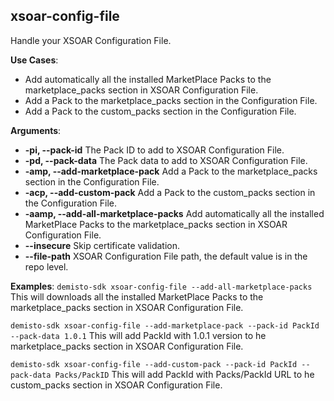 ## xsoar-config-file

Handle your XSOAR Configuration File.

**Use Cases**:
- Add automatically all the installed MarketPlace Packs to the marketplace_packs section in XSOAR Configuration File.
- Add a Pack to the marketplace_packs section in the Configuration File.
- Add a Pack to the custom_packs section in the Configuration File.

**Arguments**:
* **-pi, --pack-id**
  The Pack ID to add to XSOAR Configuration File.
* **-pd, --pack-data**
  The Pack data to add to XSOAR Configuration File.
* **-amp, --add-marketplace-pack**
  Add a Pack to the marketplace_packs section in the Configuration File.
* **-acp, --add-custom-pack**
  Add a Pack to the custom_packs section in the Configuration File.
* **-aamp, --add-all-marketplace-packs**
  Add automatically all the installed MarketPlace Packs to the marketplace_packs section in XSOAR Configuration File.
* **--insecure**
  Skip certificate validation.
* **--file-path**
  XSOAR Configuration File path, the default value is in the repo level.

**Examples**:
`demisto-sdk xsoar-config-file --add-all-marketplace-packs`
This will downloads all the installed MarketPlace Packs to the marketplace_packs section in XSOAR Configuration File.

`demisto-sdk xsoar-config-file --add-marketplace-pack --pack-id PackId --pack-data 1.0.1`
This will add PackId with 1.0.1 version to he marketplace_packs section in XSOAR Configuration File.

`demisto-sdk xsoar-config-file --add-custom-pack --pack-id PackId --pack-data Packs/PackID`
This will add PackId with Packs/PackId URL to he custom_packs section in XSOAR Configuration File.
